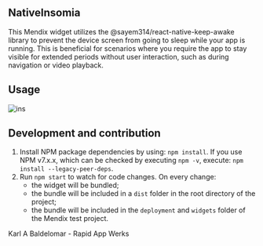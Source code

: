 ## NativeInsomia
This Mendix widget utilizes the @sayem314/react-native-keep-awake library to prevent the device screen from going to sleep while your app is running. This is beneficial for scenarios where you require the app to stay visible for extended periods without user interaction, such as during navigation or video playback.

## Usage
![ins](https://github.com/aerborne/mendix-native-insomnia/assets/28711216/08a2e72d-9756-46e0-a5c2-11d92d7c2754)



## Development and contribution

1. Install NPM package dependencies by using: `npm install`. If you use NPM v7.x.x, which can be checked by executing `npm -v`, execute: `npm install --legacy-peer-deps`.
1. Run `npm start` to watch for code changes. On every change:
    - the widget will be bundled;
    - the bundle will be included in a `dist` folder in the root directory of the project;
    - the bundle will be included in the `deployment` and `widgets` folder of the Mendix test project.
      
Karl A Baldelomar - Rapid App Werks
